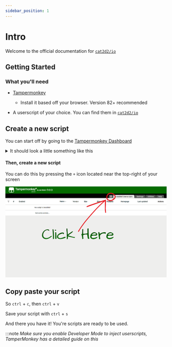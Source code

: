 ```yaml
---
sidebar_position: 1
---
```


# Intro

Welcome to the official documentation for <a href="https://github.com/cat2d2/io" target="_blank" onclick="window.open(this.href, '_blank'); return false;">`cat2d2/io`</a>

## Getting Started

### What you'll need

- [Tampermonkey](https://tampermonkey.net) 
  - Install it based off your browser. Version 82+ recommended

- A userscript of your choice. You can find them in <a href="https://github.com/cat2d2/io" target="_blank" onclick="window.open(this.href, '_blank'); return false;">`cat2d2/io`</a>

## Create a new script

You can start off by going to the [Tampermonkey Dashboard](chrome-extension://dhdgffkkebhmkfjojejmpbldmpobfkfo/options.html#url=aHR0cDovL2xvY2FsaG9zdDozMDAwL2RvY3MvaW50cm8=&nav=dashboard)

<details>
  <summary>It should look a little something like this</summary>

  The default Tampermonkey Dashboard with no scripts installed:

  ![Tampermonkey Dashboard](tutorial-extras\img\tampermonkey-dashboard.png)
</details>

#### Then, create a new script
You can do this by pressing the `+` icon located near the top-right of your screen

  ![Click Here](tutorial-extras\img\clickhere.png)
## Copy paste your script
So `ctrl` + `c`, then `ctrl` + `v`

Save your script with `ctrl` + `s`

And there you have it! You're scripts are ready to be used.

:::note
_Make sure you enable Developer Mode to inject userscripts, TamperMonkey has a detailed guide on this_
